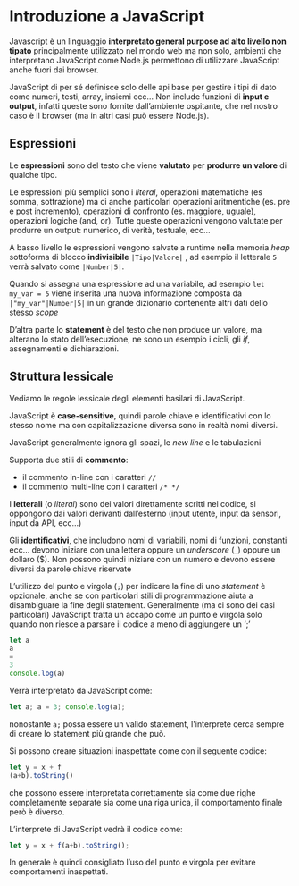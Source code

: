 ﻿# Introduzione a JavaScript

Javascript è un linguaggio **interpretato general purpose ad alto livello non tipato** principalmente utilizzato nel mondo web ma non solo, ambienti che interpretano JavaScript come Node.js permettono di utilizzare JavaScript anche fuori dai browser.

JavaScript di per sé definisce solo delle api base per gestire i tipi di dato come numeri, testi, array, insiemi ecc… Non include funzioni di **input e output**, infatti queste sono fornite dall’ambiente ospitante, che nel nostro caso è il browser (ma in altri casi può essere Node.js).

## Espressioni

Le **espressioni** sono del testo che viene **valutato** per **produrre un valore** di qualche tipo.

Le espressioni più semplici sono i *literal*, operazioni matematiche (es somma, sottrazione) ma ci anche particolari operazioni aritmentiche (es. pre e post incremento), operazioni di confronto (es. maggiore, uguale), operazioni logiche (and, or). Tutte queste operazioni vengono valutate per produrre un output: numerico, di verità, testuale, ecc…

A basso livello le espressioni vengono salvate a runtime nella memoria *heap* sottoforma di blocco **indivisibile** `|Tipo|Valore|` , ad esempio il letterale `5` verrà salvato come `|Number|5|`.

Quando si assegna una espressione ad una variabile, ad esempio `let my_var = 5` viene inserita una nuova informazione composta da `|"my_var"|Number|5|` in un grande dizionario contenente altri dati dello stesso *scope*

D’altra parte lo **statement** è del testo che non produce un valore, ma alterano lo stato dell’esecuzione, ne sono un esempio i cicli, gli *if*, assegnamenti e dichiarazioni.

 

## Struttura lessicale

Vediamo le regole lessicale degli elementi basilari di JavaScript.

JavaScript è **case-sensitive**, quindi parole chiave e identificativi con lo stesso nome ma con capitalizzazione diversa sono in realtà nomi diversi.

JavaScript generalmente ignora gli spazi, le *new line* e le tabulazioni

Supporta due stili di **commento**:

- il commento in-line con i caratteri `//`
- il commento multi-line con i caratteri `/* */`

I **letterali** (o *literal*) sono dei valori direttamente scritti nel codice, si oppongono dai valori derivanti dall’esterno (input utente, input da sensori, input da API, ecc…)

Gli **identificativi**, che includono nomi di variabili, nomi di funzioni, constanti ecc… devono iniziare con una lettera oppure un *underscore* (_) oppure un dollaro ($). Non possono quindi iniziare con un numero e devono essere diversi da parole chiave riservate

L’utilizzo del punto e virgola (`;`) per indicare la fine di uno *statement* è opzionale, anche se con particolari stili di programmazione aiuta a disambiguare la fine degli statement. Generalmente (ma ci sono dei casi particolari) JavaScript tratta un accapo come un punto e virgola solo quando non riesce a parsare il codice a meno di aggiungere un ‘;’

```jsx
let a
a
=
3
console.log(a)
```

Verrà interpretato da JavaScript come:

```jsx
let a; a = 3; console.log(a);
```

nonostante `a;` possa essere un valido statement, l'interprete cerca sempre di creare lo statement più grande che può.

Si possono creare situazioni inaspettate come con il seguente codice:

```jsx
let y = x + f
(a+b).toString()
```

che possono essere interpretata correttamente sia come due righe completamente separate sia come una riga unica, il comportamento finale però è diverso.

L’interprete di JavaScript vedrà il codice come:

```jsx
let y = x + f(a+b).toString();
```

In generale è quindi consigliato l’uso del punto e virgola per evitare comportamenti inaspettati.
